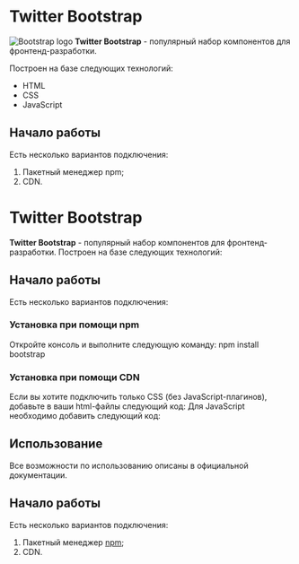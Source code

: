 # Twitter Bootstrap
![Bootstrap logo](https://i.imgur.com/qhtywl2.png)
**Twitter Bootstrap** - популярный набор компонентов для фронтенд-разработки.

Построен на базе следующих технологий:
* HTML
* CSS
* JavaScript
## Начало работы
Есть несколько вариантов подключения:
1. Пакетный менеджер npm;
1. CDN.

# Twitter Bootstrap
**Twitter Bootstrap** - популярный набор компонентов для фронтенд-разработки.
Построен на базе следующих технологий:
## Начало работы
Есть несколько вариантов подключения:
### Установка при помощи npm
Откройте консоль и выполните следующую команду: npm install bootstrap
### Установка при помощи CDN
Если вы хотите подключить только CSS (без JavaScript-плагинов),
добавьте в ваши html-файлы следующий код:
Для JavaScript необходимо добавить следующий код:
## Использование
Все возможности по использованию описаны в официальной документации.

## Начало работы
Есть несколько вариантов подключения:
1. Пакетный менеджер [npm](https://npmjs.com);
1. CDN.